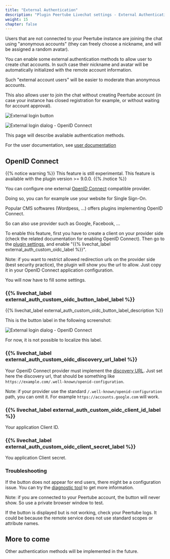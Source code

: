 ```yaml
---
title: "External Authentication"
description: "Plugin Peertube Livechat settings - External Authentication"
weight: 15
chapter: false
---
```


Users that are not connected to your Peertube instance are joining the chat using "anonymous accounts" (they can freely choose a nickname, and will be assigned a random avatar).

You can enable some external authentication methods to allow user to create chat accounts.
In such case their nickname and avatar will be automatically initialized with the remote account information.

Such "external account users" will be easier to moderate than anonymous accounts.

This also allows user to join the chat without creating Peertube account (in case your instance has closed registration for example, or without waiting for account approval).

![External login button](/peertube-plugin-livechat/images/external_login_button.png?classes=shadow,border&height=200px)

![External login dialog - OpenID Connect](/peertube-plugin-livechat/images/external_login_dialog_oidc.png?classes=shadow,border&height=200px)

This page will describe available authentication methods.

For the user documentation, see [user documentation](/peertube-plugin-livechat/documentation/user/viewers/)

## OpenID Connect

{{% notice warning %}}
This feature is still experimental.
This feature is available with the plugin version >= 9.0.0.
{{% /notice %}}

You can configure one external [OpenID Connect](https://openid.net/developers/how-connect-works/) compatible provider.

Doing so, you can for example use your website for Single Sign-On.

Popular CMS softwares (Wordpess, ...) offers plugins implementing OpenID Connect.

So can also use provider such as Google, Facebook, ...

To enable this feature, first you have to create a client on your provider side (check the related documentation for enabling OpenID Connect).
Then go to the [plugin settings](/peertube-plugin-livechat/documentation/admin/settings), and enable "{{% livechat_label external_auth_custom_oidc_label %}}".

Note: if you want to restrict allowed redirection urls on the provider side (best security practice), the plugin will show you the url to allow.
Just copy it in your OpenID Connect application configuration.

You will now have to fill some settings.

### {{% livechat_label external_auth_custom_oidc_button_label_label %}}

{{% livechat_label external_auth_custom_oidc_button_label_description %}}

This is the button label in the following screenshot:

![External login dialog - OpenID Connect](/peertube-plugin-livechat/images/external_login_dialog_oidc.png?classes=shadow,border&height=200px)

For now, it is not possible to localize this label.

### {{% livechat_label external_auth_custom_oidc_discovery_url_label %}}

Your OpenID Connect provider must implement the [discovery URL](https://openid.net/specs/openid-connect-discovery-1_0.html).
Just set here the discovery url, that should be something like `https://example.com/.well-known/openid-configuration`.

Note: if your provider use the standard `/.well-known/openid-configuration` path, you can omit it.
For example `https://accounts.google.com` will work.

### {{% livechat_label external_auth_custom_oidc_client_id_label %}}

Your application Client ID.

### {{% livechat_label external_auth_custom_oidc_client_secret_label %}}

You application Client secret.

### Troubleshooting

If the button does not appear for end users, there might be a configuration issue.
You can try the [diagnostic tool](/peertube-plugin-livechat/documentation/installation/troubleshooting/) to get more information.

Note: if you are connected to your Peertube account, the button will never show. So use a private browser window to test.

If the button is displayed but is not working, check your Peertube logs.
It could be because the remote service does not use standard scopes or attribute names.

## More to come

Other authentication methods will be implemented in the future.
